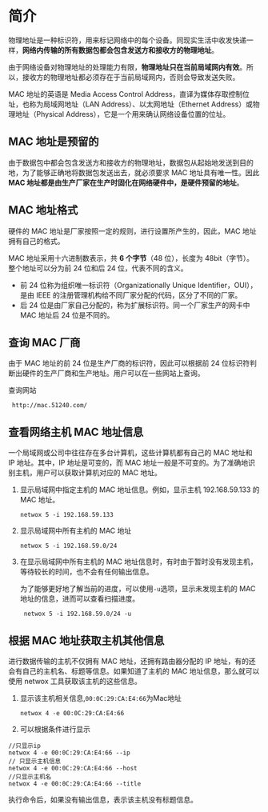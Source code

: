 

# 简介

物理地址是一种标识符，用来标记网络中的每个设备。同现实生活中收发快递一样，**网络内传输的所有数据包都会包含发送方和接收方的物理地址**。

由于网络设备对物理地址的处理能力有限，**物理地址只在当前局域网内有效**。所以，接收方的物理地址都必须存在于当前局域网内，否则会导致发送失败。

MAC 地址的英语是 Media Access Control Address，直译为媒体存取控制位址，也称为局域网地址（LAN Address）、以太网地址（Ethernet Address）或物理地址（Physical Address），它是一个用来确认网络设备位置的位址。

## MAC 地址是预留的

由于数据包中都会包含发送方和接收方的物理地址，数据包从起始地发送到目的地，为了能够正确地将数据包发送出去，就必须要求 MAC 地址具有唯一性。因此 **MAC 地址都是由生产厂家在生产时固化在网络硬件中，是硬件预留的地址**。

## MAC 地址格式

硬件的 MAC 地址是厂家按照一定的规则，进行设置所产生的，因此，MAC 地址拥有自己的格式。

MAC 地址采用十六进制数表示，共 **6 个字节**（48 位），长度为 48bit（字节）。整个地址可以分为前 24 位和后 24 位，代表不同的含义。

- 前 24 位称为组织唯一标识符（Organizationally Unique Identifier，OUI），是由 IEEE 的注册管理机构给不同厂家分配的代码，区分了不同的厂家。
- 后 24 位是由厂家自己分配的，称为扩展标识符。同一个厂家生产的网卡中 MAC 地址后 24 位是不同的。





## 查询 MAC 厂商

由于 MAC 地址的前 24 位是生产厂商的标识符，因此可以根据前 24 位标识符判断出硬件的生产厂商和生产地址。用户可以在一些网站上查询。

查询网站

```
 http://mac.51240.com/
```

## 查看网络主机 MAC 地址信息

一个局域网或公司中往往存在多台计算机，这些计算机都有自己的 MAC 地址和 IP 地址。其中，IP 地址是可变的，而 MAC 地址一般是不可变的。为了准确地识别主机，用户可以获取计算机对应的 MAC 地址。

1. 显示局域网中指定主机的 MAC 地址信息。例如，显示主机 192.168.59.133 的 MAC 地址。

   ```
   netwox 5 -i 192.168.59.133
   ```

2. 显示局域网中所有主机的 MAC 地址

   ```
   netwox 5 -i 192.168.59.0/24
   ```

3. 在显示局域网中所有主机的 MAC 地址信息时，有时由于暂时没有发现主机，等待较长的时间，也不会有任何输出信息。

   为了能够更好地了解当前的进度，可以使用`-u`选项，显示未发现主机的 MAC 地址的信息，进而可以查看扫描进度。

   ```
    netwox 5 -i 192.168.59.0/24 -u
   ```

   

## 根据 MAC 地址获取主机其他信息

   进行数据传输的主机不仅拥有 MAC 地址，还拥有路由器分配的 IP 地址，有的还会有自己的主机名、标题等信息。如果知道了主机的 MAC 地址信息，那么就可以使用 netwox 工具获取该主机的这些信息。

1. 显示该主机相关信息,`00:0C:29:CA:E4:66`为Mac地址

   ```
   netwox 4 -e 00:0C:29:CA:E4:66
   ```

2. 可以根据条件进行显示
```
//只显示ip
netwox 4 -e 00:0C:29:CA:E4:66 --ip
// 只显示主机信息
netwox 4 -e 00:0C:29:CA:E4:66 --host
//只显示主机名
netwox 4 -e 00:0C:29:CA:E4:66 --title
```

执行命令后，如果没有输出信息，表示该主机没有标题信息。